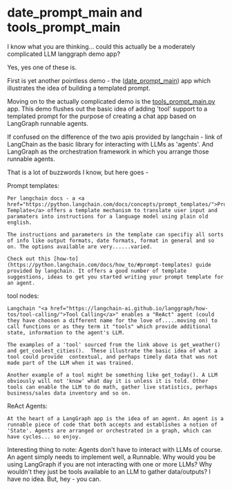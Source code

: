 # date_prompt_main and tools_prompt_main

I know what you are thinking... could this actually be a moderately complicated LLM langgraph demo app?

Yes, yes one of these is.

First is yet another pointless demo - the ([date_prompt_main](src/date_prompt_main.py)) app which illustrates the idea of building a templated prompt.

Moving on to the actually complicated demo is the [tools_prompt_main.py](src/tools_prompt_main.py) app. This demo flushes out the basic idea of adding 'tool' support to a templated prompt for the purpose of creating a chat app based on LangGraph runnable agents.  

If confused on the difference of the two apis provided by langchain - link of LangChain as the basic library for interacting with LLMs as 'agents'. And LangGraph as the orchestration framework in which you arrange those runnable agents.

That is a lot of buzzwords I know, but here goes -

Prompt templates:

    Per langchain docs - a <a href="https://python.langchain.com/docs/concepts/prompt_templates/">Prompt Template</a> offers a template mechanism to translate user input and paramaters into instructions for a language model using plain old english.  
    
    The instructions and parameters in the template can specifiy all sorts of info like output formats, date formats, format in general and so on. The options available are very......varied. 
    
    Check out this [how-to](https://python.langchain.com/docs/how_to/#prompt-templates) guide provided by langchain. It offers a good number of template suggestions, ideas to get you started writing your prompt template for an agent.

tool nodes:

    Langchain "<a href="https://langchain-ai.github.io/langgraph/how-tos/tool-calling/">Tool Calling</a>" enables a "ReAct" agent (could they have choosen a different name for the love of.....moving on) to call functions or as they term it "tools" which provide additional state, information to the agent's LLM.  
    
    The examples of a 'tool' sourced from the link above is get_weather() and get_coolest_cities().  These illustrate the basic idea of what a tool could provide  contextual, and perhaps timely data that was not made part of the LLM when it was trained. 

    Another example of a tool might be something like get_today(). A LLM obviously will not 'know' what day it is unless it is told. Other tools can enable the LLM to do math, gather live statistics, perhaps business/sales data inventory and so on.

ReAct Agents:

    At the heart of a LangGraph app is the idea of an agent. An agent is a runnable piece of code that both accepts and establishes a notion of 'State'. Agents are arranged or orchestrated in a graph, which can have cycles... so enjoy.

Interesting thing to note: Agents don't have to interact with LLMs of course. An agent simply needs to implement well, a Runnable.  Why would you be using LangGraph if you are not interacting with one or more LLMs? Why wouldn't they just be tools available to an LLM to gather data/outputs? I have no idea.  But, hey - you can.



